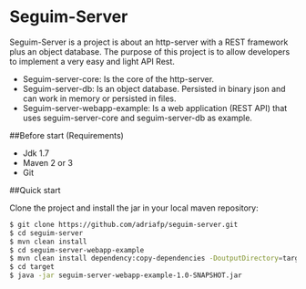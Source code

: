 # Seguim-Server

Seguim-Server is a project is about an http-server with a REST framework plus an object database. The purpose of this project is to allow developers to implement a very easy and light API Rest.

  - Seguim-server-core: Is the core of the http-server.
  - Seguim-server-db: Is an object database. Persisted in binary json and can work in memory or persisted in files.
  - Seguim-server-webapp-example: Is a web application (REST API) that uses seguim-server-core and seguim-server-db as example.

##Before start (Requirements)

* Jdk 1.7
* Maven 2 or 3
* Git

##Quick start

Clone the project and install the jar in your local maven repository:

```sh
$ git clone https://github.com/adriafp/seguim-server.git
$ cd seguim-server
$ mvn clean install
$ cd seguim-server-webapp-example
$ mvn clean install dependency:copy-dependencies -DoutputDirectory=target/lib
$ cd target
$ java -jar seguim-server-webapp-example-1.0-SNAPSHOT.jar
```